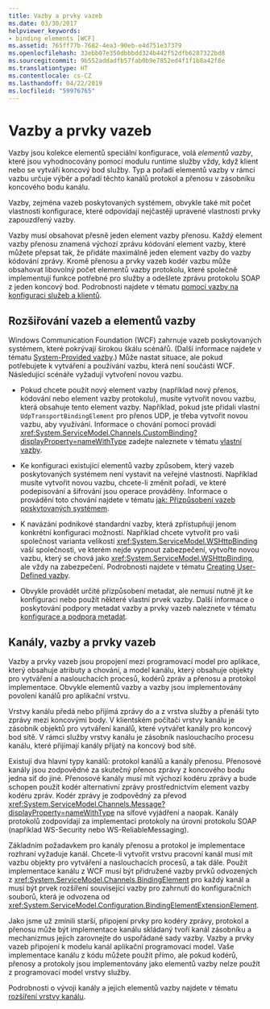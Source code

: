 ```yaml
---
title: Vazby a prvky vazeb
ms.date: 03/30/2017
helpviewer_keywords:
- binding elements [WCF]
ms.assetid: 765ff77b-7682-4ea3-90eb-e4d751e37379
ms.openlocfilehash: 33ebb07e350dbbbdd324b442f52dfb6287322bd8
ms.sourcegitcommit: 9b552addadfb57fab0b9e7852ed4f1f1b8a42f8e
ms.translationtype: HT
ms.contentlocale: cs-CZ
ms.lasthandoff: 04/22/2019
ms.locfileid: "59976765"
---
```

# <a name="bindings-and-binding-elements"></a>Vazby a prvky vazeb
Vazby jsou kolekce elementů speciální konfigurace, volá *elementů vazby*, které jsou vyhodnocovány pomocí modulu runtime služby vždy, když klient nebo se vytváří koncový bod služby. Typ a pořadí elementů vazby v rámci vazbu určuje výběr a pořadí těchto kanálů protokol a přenosu v zásobníku koncového bodu kanálu.  
  
 Vazby, zejména vazeb poskytovaných systémem, obvykle také mít počet vlastnosti konfigurace, které odpovídají nejčastěji upravené vlastnosti prvky zapouzdřený vazby.  
  
 Vazby musí obsahovat přesně jeden element vazby přenosu. Každý element vazby přenosu znamená výchozí zprávu kódování element vazby, které můžete přepsat tak, že přidáte maximálně jeden element vazby do vazby kódování zprávy. Kromě přenosu a prvky vazeb kodér vazbu může obsahovat libovolný počet elementů vazby protokolu, které společně implementují funkce potřebné pro služby a odešlete zprávu protokolu SOAP z jeden koncový bod. Podrobnosti najdete v tématu [pomocí vazby na konfiguraci služeb a klientů](../../../../docs/framework/wcf/using-bindings-to-configure-services-and-clients.md).  
  
## <a name="extending-bindings-and-binding-elements"></a>Rozšiřování vazeb a elementů vazby  
 Windows Communication Foundation (WCF) zahrnuje vazeb poskytovaných systémem, které pokrývají širokou škálu scénářů. (Další informace najdete v tématu [System-Provided vazby](../../../../docs/framework/wcf/system-provided-bindings.md).) Může nastat situace, ale pokud potřebujete k vytváření a používání vazbu, která není součástí WCF. Následující scénáře vyžadují vytvoření novou vazbu.  
  
-   Pokud chcete použít nový element vazby (například nový přenos, kódování nebo element vazby protokolu), musíte vytvořit novou vazbu, která obsahuje tento element vazby. Například, pokud jste přidali vlastní `UdpTransportBindingElement` pro přenos UDP, je třeba vytvořit novou vazbu, aby využívání. Informace o chování pomocí provádí <xref:System.ServiceModel.Channels.CustomBinding?displayProperty=nameWithType> zadejte naleznete v tématu [vlastní vazby](../../../../docs/framework/wcf/extending/custom-bindings.md).  
  
-   Ke konfiguraci existující elementů vazby způsobem, který vazeb poskytovaných systémem není vystavit na veřejné vlastnosti. Například musíte vytvořit novou vazbu, chcete-li změnit pořadí, ve které podepisování a šifrování jsou operace prováděny. Informace o provádění toto chování najdete v tématu [jak: Přizpůsobení vazeb poskytovaných systémem](../../../../docs/framework/wcf/extending/how-to-customize-a-system-provided-binding.md).  
  
-   K navázání podnikové standardní vazby, která zpřístupňují jenom konkrétní konfiguraci možností. Například chcete vytvořit pro vaši společnost varianta velikostí <xref:System.ServiceModel.WSHttpBinding> vaší společnosti, ve kterém nejde vypnout zabezpečení, vytvořte novou vazbu, který se chová jako <xref:System.ServiceModel.WSHttpBinding>, ale vždy na zabezpečení. Podrobnosti najdete v tématu [Creating User-Defined vazby](../../../../docs/framework/wcf/extending/creating-user-defined-bindings.md).  
  
-   Obvykle provádět určité přizpůsobení metadat, ale nemusí nutně jít ke konfiguraci nebo použít některé vlastní prvek vazby. Další informace o poskytování podpory metadat vazby a prvky vazeb naleznete v tématu [konfigurace a podpora metadat](../../../../docs/framework/wcf/extending/configuration-and-metadata-support.md).  

## <a name="channels-bindings-and-binding-elements"></a>Kanály, vazby a prvky vazeb  
 Vazby a prvky vazeb jsou propojení mezi programovací model pro aplikace, který obsahuje atributy a chování, a model kanálu, který obsahuje objekty pro vytváření a naslouchacích procesů, kodérů zpráv a přenosu a protokol implementace. Obvykle elementů vazby a vazby jsou implementovány povolení kanálů pro aplikační vrstvu.  
  
 Vrstvy kanálu předá nebo přijímá zprávy do a z vrstva služby a přenáší tyto zprávy mezi koncovými body. V klientském počítači vrstvy kanálu je zásobník objektů pro vytváření kanálů, které vytvářet kanály pro koncový bod sítě. V rámci služby vrstvy kanálu je zásobník naslouchacího procesu kanálu, které přijímají kanály přijatý na koncový bod sítě.  
  
 Existují dva hlavní typy kanálů: protokol kanálů a kanály přenosu. Přenosové kanály jsou zodpovědné za skutečný přenos zprávy z koncového bodu jedna síť do jiné. Přenosové kanály musí mít výchozí kodéru zprávy a bude schopen použít kodér alternativní zprávy prostřednictvím element vazby kodéru zpráv. Kodér zprávy je zodpovědný za převod <xref:System.ServiceModel.Channels.Message?displayProperty=nameWithType> na síťové vyjádření a naopak. Kanály protokolů zodpovídají za implementaci protokoly na úrovni protokolu SOAP (například WS-Security nebo WS-ReliableMessaging).  
  
 Základním požadavkem pro kanály přenosu a protokol je implementace rozhraní vyžaduje kanál. Chcete-li vytvořit vrstvu pracovní kanál musí mít vazbu objekty pro vytváření a naslouchacích procesů, a tak dále. Použít implementace kanálu z WCF musí být přidružené vazby prvků odvozených z <xref:System.ServiceModel.Channels.BindingElement> pro každý kanál a musí být prvek rozšíření související vazby pro zahrnutí do konfiguračních souborů, která je odvozena od <xref:System.ServiceModel.Configuration.BindingElementExtensionElement>.  
  
 Jako jsme už zmínili starší, připojení prvky pro kodéry zprávy, protokol a přenosu může být implementace kanálu skládaný tvoří kanál zásobníku a mechanizmus jejich zarovnejte do uspořádané sady vazby. Vazby a prvky vazeb připojení k modelu kanál aplikační programovací model. Vaše implementace kanálu z kódu můžete použít přímo, ale pokud kodérů, přenosy a protokoly jsou implementovány jako elementů vazby nelze použít z programovací model vrstvy služby.  
  
 Podrobnosti o vývoji kanály a jejich elementů vazby najdete v tématu [rozšíření vrstvy kanálu](../../../../docs/framework/wcf/extending/extending-the-channel-layer.md).
